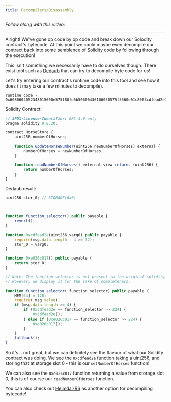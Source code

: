 ```yaml
---
title: Decompilers/Disassembly
---
```


_Follow along with this video:_

---

Alright! We've gone op code by op code and break down our Solodity contract's bytecode. At this point we could maybe even decompile our contract back into some semblence of Solidity code by following through the execution!

This isn't something we necessarily have to do ourselves though. There exist tool such as [Dedaub](https://app.dedaub.com/decompile) that can try to decompile byte code for us!

Let's try entering our contract's runtime code into this tool and see how it does (it may take a few minutes to decompile).

```
runtime code - 0x6080604052348015600e575f80fd5b50600436106030575f3560e01c8063cdfead2e146034578063e026c017146045575b5f80fd5b6043603f3660046059565b5f55565b005b5f5460405190815260200160405180910390f35b5f602082840312156068575f80fd5b503591905056fea2646970667358
```

Solidity Contract:
```js
// SPDX-License-Identifier: GPL-3.0-only
pragma solidity 0.8.20;

contract HorseStore {
    uint256 numberOfHorses;

    function updateHorseNumber(uint256 newNumberOfHorses) external {
        numberOfHorses = newNumberOfHorses;
    }

    function readNumberOfHorses() external view returns (uint256) {
        return numberOfHorses;
    }
}
```

Dedaub result:
```js
uint256 stor_0; // STORAGE[0x0]



function function_selector() public payable { 
    revert();
}

function 0xcdfead2e(uint256 varg0) public payable { 
    require(msg.data.length - 4 >= 32);
    stor_0 = varg0;
}

function 0xe026c017() public payable { 
    return stor_0;
}

// Note: The function selector is not present in the original solidity code.
// However, we display it for the sake of completeness.

function function_selector( function_selector) public payable { 
    MEM[64] = 128;
    require(!msg.value);
    if (msg.data.length >= 4) {
        if (0xcdfead2e == function_selector >> 224) {
            0xcdfead2e();
        } else if (0xe026c017 == function_selector >> 224) {
            0xe026c017();
        }
    }
    fallback();
}
```


So it's .. not great, but we can definitely see the flavour of what our Solidity contract was doing. We see the `0xcdfead2e` function taking a uint256, and storing that at storage slot 0 - this is our `setNumberOfHorses` function!

We can also see the `0xe026c017` function returning a value from storage slot 0, this is of course our `readNumberOfHorses` function.

You can also check out [Heimdal-RS](https://github.com/Jon-Becker/heimdall-rs) as another option for decompiling bytecode!